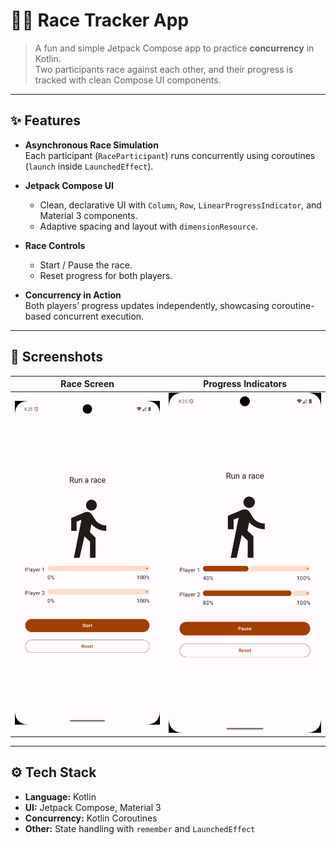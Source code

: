 # 🏃‍♂️ Race Tracker App

> A fun and simple Jetpack Compose app to practice **concurrency** in Kotlin.  
Two participants race against each other, and their progress is tracked with clean Compose UI components.

---

## ✨ Features

- **Asynchronous Race Simulation**  
  Each participant (`RaceParticipant`) runs concurrently using coroutines (`launch` inside `LaunchedEffect`).

- **Jetpack Compose UI**
    - Clean, declarative UI with `Column`, `Row`, `LinearProgressIndicator`, and Material 3 components.
    - Adaptive spacing and layout with `dimensionResource`.

- **Race Controls**
    - Start / Pause the race.
    - Reset progress for both players.

- **Concurrency in Action**  
  Both players’ progress updates independently, showcasing coroutine-based concurrent execution.

---

## 📸 Screenshots

| Race Screen | Progress Indicators |
|:-----------:|:------------------:|
| ![Race Screen](./screenshots/race.png) | ![Progress Indicators](./screenshots/progress.png) |

---

## ⚙️ Tech Stack

- **Language:** Kotlin
- **UI:** Jetpack Compose, Material 3
- **Concurrency:** Kotlin Coroutines
- **Other:** State handling with `remember` and `LaunchedEffect`